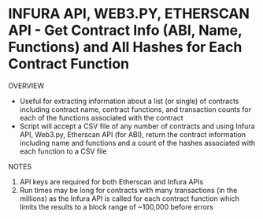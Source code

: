 # INFURA API, WEB3.PY, ETHERSCAN API  - Get Contract Info (ABI, Name, Functions) and All Hashes for Each Contract Function

OVERVIEW
- Useful for extracting information about a list (or single) of contracts including contract name, contract functions,
   and transaction counts for each of the functions associated with the contract
- Script will accept a CSV file of any number of contracts and using Infura API, Web3.py, Etherscan API (for ABI), return the contract
   information including name and functions and a count of the hashes associated with each function to a CSV file
   
NOTES
1. API keys are required for both Etherscan and Infura APIs
2. Run times may be long for contracts with many transactions (in the millions) as the Infura API is called for each
   contract function which limits the results to a block range of ~100,000 before errors
